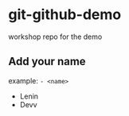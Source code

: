 # git-github-demo

workshop repo for the demo

## Add your name

example: `- <name>`

- Lenin
- Devv
